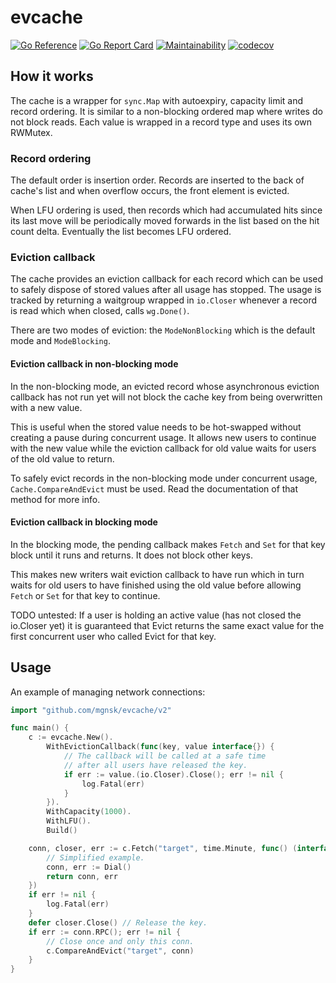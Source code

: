 # evcache
[![Go Reference](https://pkg.go.dev/badge/github.com/mgnsk/evcache/v2.svg)](https://pkg.go.dev/github.com/mgnsk/evcache/v2)
[![Go Report Card](https://goreportcard.com/badge/github.com/mgnsk/evcache)](https://goreportcard.com/report/github.com/mgnsk/evcache)
[![Maintainability](https://api.codeclimate.com/v1/badges/2d6db0eb1dc3cbe2848c/maintainability)](https://codeclimate.com/github/mgnsk/evcache/maintainability)
[![codecov](https://codecov.io/gh/mgnsk/evcache/branch/master/graph/badge.svg?token=8S4JNGTOST)](https://codecov.io/gh/mgnsk/evcache)

## How it works

The cache is a wrapper for `sync.Map` with autoexpiry, capacity limit and record ordering.
It is similar to a non-blocking ordered map where writes do not block reads. Each value is wrapped
in a record type and uses its own RWMutex.

### Record ordering

The default order is insertion order. Records are inserted to the back of cache's list and
when overflow occurs, the front element is evicted.

When LFU ordering is used, then records which had accumulated hits since its last move
will be periodically moved forwards in the list based on the hit count delta.
Eventually the list becomes LFU ordered.

### Eviction callback

The cache provides an eviction callback for each record which can be used to safely
dispose of stored values after all usage has stopped. The usage is tracked by returning a waitgroup
wrapped in `io.Closer` whenever a record is read which when closed, calls `wg.Done()`.

There are two modes of eviction: the `ModeNonBlocking` which is the default mode and `ModeBlocking`.

#### Eviction callback in non-blocking mode

In the non-blocking mode, an evicted record whose asynchronous eviction callback has not run yet
will not block the cache key from being overwritten with a new value.

This is useful when the stored value needs to be hot-swapped without creating a pause
during concurrent usage. It allows new users to continue with the new value
while the eviction callback for old value waits for users of the old value to return.

To safely evict records in the non-blocking mode under concurrent usage, `Cache.CompareAndEvict`
must be used. Read the documentation of that method for more info.

#### Eviction callback in blocking mode

In the blocking mode, the pending callback makes `Fetch` and `Set` for that key block
until it runs and returns. It does not block other keys.

This makes new writers wait eviction callback to have run which in turn waits for
old users to have finished using the old value before allowing `Fetch` or `Set`
for that key to continue.

TODO untested:
If a user is holding an active value (has not closed the io.Closer yet)
it is guaranteed that Evict returns the same exact value for the first concurrent user
who called Evict for that key.

## Usage

An example of managing network connections:

```go
import "github.com/mgnsk/evcache/v2"

func main() {
    c := evcache.New().
        WithEvictionCallback(func(key, value interface{}) {
            // The callback will be called at a safe time
            // after all users have released the key.
            if err := value.(io.Closer).Close(); err != nil {
                log.Fatal(err)
            }
        }).
        WithCapacity(1000).
        WithLFU().
        Build()

    conn, closer, err := c.Fetch("target", time.Minute, func() (interface{}, error) {
        // Simplified example.
        conn, err := Dial()
        return conn, err
    })
    if err != nil {
        log.Fatal(err)
    }
    defer closer.Close() // Release the key.
    if err := conn.RPC(); err != nil {
        // Close once and only this conn.
        c.CompareAndEvict("target", conn)
    }
}
```
